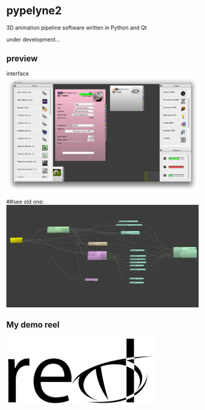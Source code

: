 # pypelyne2


3D animation pipeline software written in Python and Qt

under development...

## preview
interface
![overview](/pypelyne2/doc/gitimg/overview.png)

##see old one:
[![pypelyne1](/pypelyne2/doc/gitimg/pypelyne1.png)](https://github.com/michimussato/PyPELyNE)

## My demo reel
[![Reel](/pypelyne2/doc/gitimg/reel.png)](https://www.dropbox.com/s/lrhukj3f9l35c7a/MussatoMichael_DemoReel.mov?dl=0)
